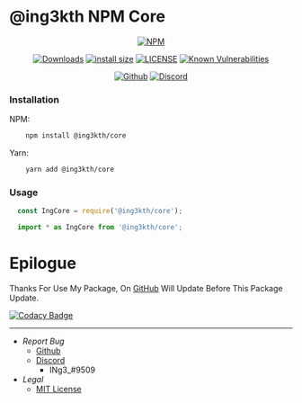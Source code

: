 # @ing3kth NPM Core

<!-- Main -->
<div align="center">

  [![NPM](https://nodei.co/npm/@ing3kth/core.png)](https://nodei.co/npm/@ing3kth/core)

   [![Downloads](https://badgen.net/npm/dt/@ing3kth/core?icon=npm)](https://www.npmjs.com/package/@ing3kth/core)
   [![install size](https://packagephobia.com/badge?p=@ing3kth/core)](https://packagephobia.com/result?p=@ing3kth/core)
   [![LICENSE](https://badgen.net/badge/license/MIT/blue)](https://github.com/KTNG-3/npm-core/blob/main/LICENSE)
   [![Known Vulnerabilities](https://snyk.io/test/npm/@ing3kth/core/badge.svg)](https://snyk.io/test/npm/@ing3kth/core)

   [![Github](https://badgen.net/badge/icon/github?icon=github&label)](https://github.com/KTNG-3/npm-core)
   [![Discord](https://badgen.net/badge/icon/discord?icon=discord&label)](https://discord.gg/pbyWbUYjyt)

</div>

### Installation

NPM:

```bash
    npm install @ing3kth/core
```

Yarn: 

```bash
    yarn add @ing3kth/core
```

### Usage

```javascript
  const IngCore = require('@ing3kth/core');
```

```typescript
  import * as IngCore from '@ing3kth/core';
```

# Epilogue

Thanks For Use My Package,
On [GitHub](https://github.com/KTNG-3/npm-core) Will Update Before This Package Update.

[![Codacy Badge](https://app.codacy.com/project/badge/Grade/f918af41d7374eb9a56c20a3817c4413)](https://www.codacy.com/gh/KTNG-3/npm-core/dashboard?utm_source=github.com&amp;utm_medium=referral&amp;utm_content=KTNG-3/npm-core&amp;utm_campaign=Badge_Grade)

***

- *Report Bug*
  - [Github](https://github.com/KTNG-3/core/issues)
  - [Discord](https://discord.gg/pbyWbUYjyt)
    - INg3_#9509
- *Legal*
  - [MIT License](https://github.com/KTNG-3/core/blob/main/LICENSE)